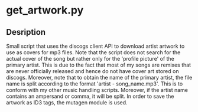 # get_artwork.py
## Desription
Small script that uses the discogs client API to download artist artwork to use as covers for mp3 files. Note that the script does not search for the actual cover of the song but rather only for the 'profile picture' of the primary artist. This is due to the fact that most of my songs are remixes that are never officially released and hence do not have cover art stored on discogs. Moreover, note that to obtain the name of the primary artist, the file name is split according to the format 'artist - song_name.mp3'. This is to conform with my other music handling scripts. Moreover, if the artist name contains an ampersand or comma, it will be split.
In order to save the artwork as ID3 tags, the mutagen module is used.
